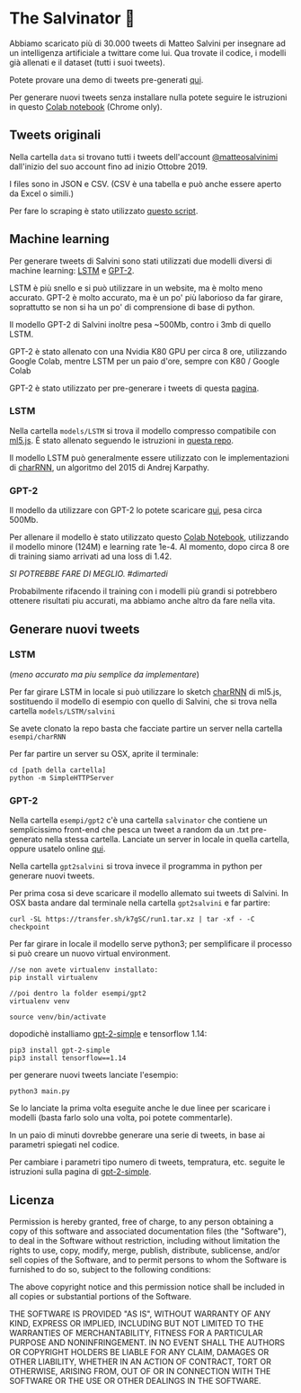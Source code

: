# The Salvinator 🤖

Abbiamo scaricato più di 30.000 tweets di Matteo Salvini per insegnare ad un intelligenza artificiale a twittare come lui. Qua trovate il codice, i modelli già allenati e il dataset (tutti i suoi tweets).

Potete provare una demo di tweets pre-generati [qui](https://editor.p5js.org/banano/full/w4cW8FKYY).

Per generare nuovi tweets senza installare nulla potete seguire le istruzioni in questo [Colab notebook](https://colab.research.google.com/drive/199Clx5klRbYxKPCu7obZkrSYQdQd6g5M) (Chrome only).

## Tweets originali

Nella cartella ``data`` si trovano tutti i tweets dell'account [@matteosalvinimi](https://twitter.com/matteosalvinimi) dall'inizio del suo account fino ad inizio Ottobre 2019.

I files sono in JSON e CSV.
(CSV è una tabella e può  anche essere aperto da Excel o simili.)

Per fare lo scraping è stato utilizzato [questo script](https://github.com/bpb27/twitter_scraping).

## Machine learning

Per generare tweets di Salvini sono stati utilizzati due modelli diversi di machine learning: [LSTM](https://en.wikipedia.org/wiki/Long_short-term_memory) e [GPT-2](https://openai.com/blog/better-language-models/). 

LSTM è più snello e si può utilizzare in un website, ma è molto meno accurato. 
GPT-2 è molto accurato, ma è un po' più laborioso da far girare, soprattutto se non si ha un po' di comprensione di base di python. 

Il modello GPT-2 di Salvini inoltre pesa ~500Mb, contro i 3mb di quello LSTM.

GPT-2 è stato allenato con una Nvidia K80 GPU per circa 8 ore, utilizzando Google Colab, mentre LSTM per un paio d'ore, sempre con K80 / Google Colab

GPT-2 è stato utilizzato per pre-generare i tweets di questa [pagina](https://editor.p5js.org/banano/full/w4cW8FKYY).

### LSTM
Nella cartella ``models/LSTM`` si trova il modello compresso compatibile con [ml5.js](http://ml5js.org). È stato allenato seguendo le istruzioni in [questa repo](https://github.com/ml5js/training-lstm). 

Il modello LSTM può generalmente essere utilizzato con le implementazioni di [charRNN](http://karpathy.github.io/2015/05/21/rnn-effectiveness/), un algoritmo del 2015 di Andrej Karpathy.

### GPT-2

Il modello da utilizzare con GPT-2 lo potete scaricare [qui](https://transfer.sh/k7gSC/run1.tar.xz), pesa circa 500Mb.

Per allenare il modello è stato utilizzato questo [Colab Notebook](https://colab.research.google.com/drive/1VLG8e7YSEwypxU-noRNhsv5dW4NfTGce#scrollTo=H7LoMj4GA4n_), utilizzando il modello minore (124M) e learning rate 1e-4. 
Al momento, dopo circa 8 ore di training siamo arrivati ad una loss di 1.42.

*SI POTREBBE FARE DI MEGLIO. #dimartedi*

Probabilmente rifacendo il training con i modelli più grandi si potrebbero ottenere risultati piu accurati, ma abbiamo anche altro da fare nella vita.

## Generare nuovi tweets

### LSTM 
(*meno accurato ma piu semplice da implementare*)

Per far girare LSTM in locale si può utilizzare lo sketch [charRNN](https://ml5js.org/reference/api-charRNN/) di ml5.js, sostituendo il modello di esempio con quello di Salvini, che si trova nella cartella ``models/LSTM/salvini``

Se avete clonato la repo basta che facciate partire un server nella cartella ``esempi/charRNN``

Per far partire un server su OSX, aprite il terminale:

``` 
cd [path della cartella] 
python -m SimpleHTTPServer 
```

### GPT-2
Nella cartella ```esempi/gpt2``` c'è una cartella ```salvinator``` che contiene un semplicissimo front-end che pesca un tweet a random da un .txt pre-generato nella stessa cartella. Lanciate un server in locale in quella cartella, oppure usatelo online [qui](https://editor.p5js.org/banano/full/w4cW8FKYY).

Nella cartella ```gpt2salvini``` si trova invece il programma in python per generare nuovi tweets.

Per prima cosa si deve scaricare il modello allemato sui tweets di Salvini.
In OSX basta andare dal terminale nella cartella ```gpt2salvini``` e far partire:
```
curl -SL https://transfer.sh/k7gSC/run1.tar.xz | tar -xf - -C checkpoint
```

Per far girare in locale il modello serve python3; per semplificare il processo si può creare un nuovo virtual environment.

```
//se non avete virtualenv installato:
pip install virtualenv

//poi dentro la folder esempi/gpt2
virtualenv venv

source venv/bin/activate
```

dopodichè installiamo [gpt-2-simple](https://github.com/minimaxir/gpt-2-simple) e tensorflow 1.14:

```
pip3 install gpt-2-simple
pip3 install tensorflow==1.14
```

per generare nuovi tweets lanciate l'esempio:
```
python3 main.py
```

Se lo lanciate la prima volta eseguite anche le due linee per scaricare i modelli (basta farlo solo una volta, poi potete commentarle).

In un paio di minuti dovrebbe generare una serie di tweets, in base ai parametri spiegati nel codice. 

Per cambiare i parametri tipo numero di tweets, tempratura, etc. seguite le istruzioni sulla pagina di [gpt-2-simple](https://github.com/minimaxir/gpt-2-simple).

## Licenza

Permission is hereby granted, free of charge, to any person obtaining a copy of this software and associated documentation files (the "Software"), to deal in the Software without restriction, including without limitation the rights to use, copy, modify, merge, publish, distribute, sublicense, and/or sell copies of the Software, and to permit persons to whom the Software is furnished to do so, subject to the following conditions:

The above copyright notice and this permission notice shall be included in all copies or substantial portions of the Software.

THE SOFTWARE IS PROVIDED "AS IS", WITHOUT WARRANTY OF ANY KIND, EXPRESS OR IMPLIED, INCLUDING BUT NOT LIMITED TO THE WARRANTIES OF MERCHANTABILITY, FITNESS FOR A PARTICULAR PURPOSE AND NONINFRINGEMENT. IN NO EVENT SHALL THE AUTHORS OR COPYRIGHT HOLDERS BE LIABLE FOR ANY CLAIM, DAMAGES OR OTHER LIABILITY, WHETHER IN AN ACTION OF CONTRACT, TORT OR OTHERWISE, ARISING FROM, OUT OF OR IN CONNECTION WITH THE SOFTWARE OR THE USE OR OTHER DEALINGS IN THE SOFTWARE.





